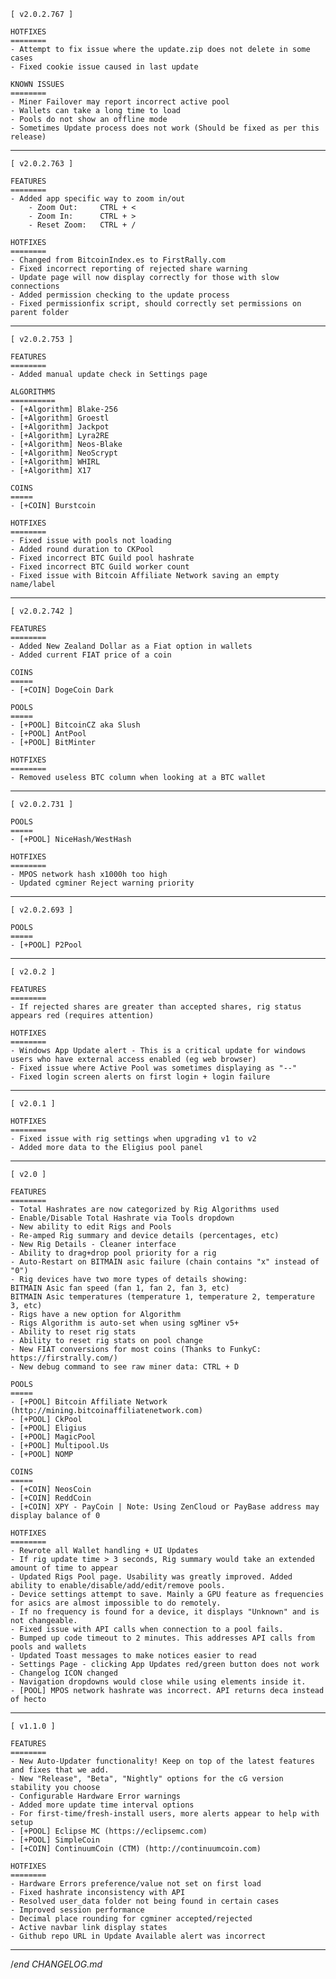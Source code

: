 
    [ v2.0.2.767 ]

    HOTFIXES
    ========
    - Attempt to fix issue where the update.zip does not delete in some cases
    - Fixed cookie issue caused in last update

    KNOWN ISSUES
    ========
    - Miner Failover may report incorrect active pool
    - Wallets can take a long time to load
    - Pools do not show an offline mode
    - Sometimes Update process does not work (Should be fixed as per this release)

---

    [ v2.0.2.763 ]

    FEATURES
    ========
    - Added app specific way to zoom in/out
        - Zoom Out:     CTRL + <
        - Zoom In:      CTRL + >
        - Reset Zoom:   CTRL + /

    HOTFIXES
    ========
    - Changed from BitcoinIndex.es to FirstRally.com
    - Fixed incorrect reporting of rejected share warning
    - Update page will now display correctly for those with slow connections
    - Added permission checking to the update process
    - Fixed permissionfix script, should correctly set permissions on parent folder

---

    [ v2.0.2.753 ]

    FEATURES
    ========
    - Added manual update check in Settings page

    ALGORITHMS
    ==========
    - [+Algorithm] Blake-256
    - [+Algorithm] Groestl
    - [+Algorithm] Jackpot
    - [+Algorithm] Lyra2RE
    - [+Algorithm] Neos-Blake
    - [+Algorithm] NeoScrypt
    - [+Algorithm] WHIRL
    - [+Algorithm] X17

    COINS
    =====
    - [+COIN] Burstcoin

    HOTFIXES
    ========
    - Fixed issue with pools not loading
    - Added round duration to CKPool
    - Fixed incorrect BTC Guild pool hashrate
    - Fixed incorrect BTC Guild worker count
    - Fixed issue with Bitcoin Affiliate Network saving an empty name/label

---

    [ v2.0.2.742 ]

    FEATURES
    ========
    - Added New Zealand Dollar as a Fiat option in wallets
    - Added current FIAT price of a coin

    COINS
    =====
    - [+COIN] DogeCoin Dark

    POOLS
    =====
    - [+POOL] BitcoinCZ aka Slush
    - [+POOL] AntPool
    - [+POOL] BitMinter

    HOTFIXES
    ========
    - Removed useless BTC column when looking at a BTC wallet

---

    [ v2.0.2.731 ]

    POOLS
    =====
    - [+POOL] NiceHash/WestHash

    HOTFIXES
    ========
    - MPOS network hash x1000h too high
    - Updated cgminer Reject warning priority

---

    [ v2.0.2.693 ]

    POOLS
    =====
    - [+POOL] P2Pool

---

    [ v2.0.2 ]

    FEATURES
    ========
    - If rejected shares are greater than accepted shares, rig status appears red (requires attention)

    HOTFIXES
    ========
    - Windows App Update alert - This is a critical update for windows users who have external access enabled (eg web browser)
    - Fixed issue where Active Pool was sometimes displaying as "--"
    - Fixed login screen alerts on first login + login failure

---

    [ v2.0.1 ]

    HOTFIXES
    ========
    - Fixed issue with rig settings when upgrading v1 to v2
    - Added more data to the Eligius pool panel

---

    [ v2.0 ]

    FEATURES
    ========
    - Total Hashrates are now categorized by Rig Algorithms used
    - Enable/Disable Total Hashrate via Tools dropdown
    - New ability to edit Rigs and Pools
    - Re-amped Rig summary and device details (percentages, etc)
    - New Rig Details - Cleaner interface
    - Ability to drag+drop pool priority for a rig
    - Auto-Restart on BITMAIN asic failure (chain contains "x" instead of "0")
    - Rig devices have two more types of details showing:
    BITMAIN Asic fan speed (fan 1, fan 2, fan 3, etc)
    BITMAIN Asic temperatures (temperature 1, temperature 2, temperature 3, etc)
    - Rigs have a new option for Algorithm
    - Rigs Algorithm is auto-set when using sgMiner v5+
    - Ability to reset rig stats
    - Ability to reset rig stats on pool change
    - New FIAT conversions for most coins (Thanks to FunkyC: https://firstrally.com/)
    - New debug command to see raw miner data: CTRL + D

    POOLS
    =====
    - [+POOL] Bitcoin Affiliate Network (http://mining.bitcoinaffiliatenetwork.com)
    - [+POOL] CkPool
    - [+POOL] Eligius
    - [+POOL] MagicPool
    - [+POOL] Multipool.Us
    - [+POOL] NOMP

    COINS
    =====
    - [+COIN] NeosCoin
    - [+COIN] ReddCoin
    - [+COIN] XPY - PayCoin | Note: Using ZenCloud or PayBase address may display balance of 0

    HOTFIXES
    ========
    - Rewrote all Wallet handling + UI Updates
    - If rig update time > 3 seconds, Rig summary would take an extended amount of time to appear
    - Updated Rigs Pool page. Usability was greatly improved. Added ability to enable/disable/add/edit/remove pools.
    - Device settings attempt to save. Mainly a GPU feature as frequencies for asics are almost impossible to do remotely.
    - If no frequency is found for a device, it displays "Unknown" and is not changeable.
    - Fixed issue with API calls when connection to a pool fails.
    - Bumped up code timeout to 2 minutes. This addresses API calls from pools and wallets
    - Updated Toast messages to make notices easier to read
    - Settings Page - clicking App Updates red/green button does not work
    - Changelog ICON changed
    - Navigation dropdowns would close while using elements inside it.
    - [POOL] MPOS network hashrate was incorrect. API returns deca instead of hecto

---

    [ v1.1.0 ]

    FEATURES
    ========
    - New Auto-Updater functionality! Keep on top of the latest features and fixes that we add.
    - New "Release", "Beta", "Nightly" options for the cG version stability you choose
    - Configurable Hardware Error warnings
    - Added more update time interval options
    - For first-time/fresh-install users, more alerts appear to help with setup
    - [+POOL] Eclipse MC (https://eclipsemc.com)
    - [+POOL] SimpleCoin
    - [+COIN] ContinuumCoin (CTM) (http://continuumcoin.com)

    HOTFIXES
    ========
    - Hardware Errors preference/value not set on first load
    - Fixed hashrate inconsistency with API
    - Resolved user_data folder not being found in certain cases
    - Improved session performance
    - Decimal place rounding for cgminer accepted/rejected
    - Active navbar link display states
    - Github repo URL in Update Available alert was incorrect

---

/*end CHANGELOG.md*
